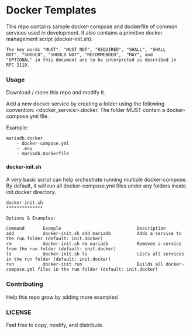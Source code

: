 # Docker Templates

This repo contains sample docker-compose and dockerfile of common services used in development. It also contains a primitive docker management script (docker-init.sh).

```
The key words "MUST", "MUST NOT", "REQUIRED", "SHALL", "SHALL
NOT", "SHOULD", "SHOULD NOT", "RECOMMENDED",  "MAY", and
"OPTIONAL" in this document are to be interpreted as described in
RFC 2119.
```

### Usage

Download / clone this repo and modify it.

Add a new docker service by creating a folder using the following convention: <docker_service>.docker. The folder MUST contain a docker-compose.yml file.

Example:
```
mariadb.docker
    - docker-compose.yml
    - .env
    - mariadb.Dockerfile
```

#### docker-init.sh
A very basic script can help orchestrate running multiple docker-compose. By default, it will run all docker-compose.yml files under any folders inside init.docker directory.

```
docker-init.sh
**************

Options & Examples:

Command       Example                             Description
add           docker-init.sh add mariadb          Adds a service to the run folder (default: init.docker)
rm            docker-init.sh rm mariadb           Removes a service from the run folder (default: init.docker)
ls            docker-init.sh ls                   Lists all services in the run folder (default: init.docker)
run           docker-init run                     Builds all docker-compose.yml files in the run folder (default: init.docker)

```
### Contributing

Help this repo grow by adding more examples! 

### LICENSE

Feel free to copy, modify, and distribute.